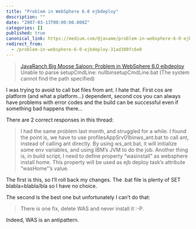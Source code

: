 ```yaml
---
title: "Problem in WebSphere 6.0 ejbdeploy"
description: ""
date: "2007-03-13T00:00:00.000Z"
categories: []
published: true
canonical_link: https://medium.com/@javame/problem-in-websphere-6-0-ejbdeploy-31ad300fc6e9
redirect_from:
  - /problem-in-websphere-6-0-ejbdeploy-31ad300fc6e9
---
```


> [JavaRanch Big Moose Saloon: Problem in WebSphere 6.0 ejbdeploy](http://saloon.javaranch.com/cgi-bin/ubb/ultimatebb.cgi?ubb=get_topic&f=46&t=007716)  
> Unable to parse setupCmdLine: nullbinsetupCmdLine.bat (The system cannot find the path specified)

I was trying to avoid to call bat files from ant. I hate that. First cos are platform (and what a platform…) dependent, second cos you can always have problems with error codes and the build can be successful even if something bad happens there…

There are 2 correct responses in this thread:

> I had the same problem last month, and struggled for a while. I found the point is, we have to use profilesAppSrv01binws\_ant.bat to call ant, instead of calling ant directly. By using ws\_ant.bat, it will initialize some env variables, and using IBM’s JVM to do the job. Another thing is, in build script, I need to define property “wasinstall” as websphere install home. This property will be used as ejb deploy task’s attribute “wasHome”’s value.

The first is this, so I’ll roll back my changes. The .bat file is plenty of SET blabla=blabla/bla so I have no choice.

The second is the best one but unfortunately I can’t do that:

> There is one fix, delete WAS and never install it :-P.

Indeed, WAS is an antipattern.
